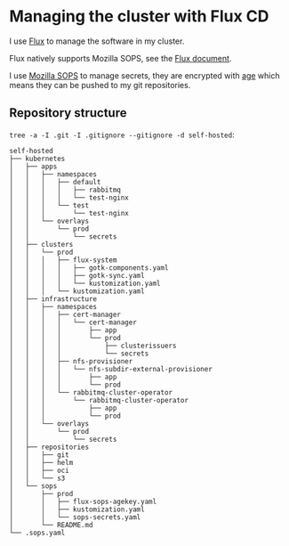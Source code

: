 # Managing the cluster with Flux CD

I use [Flux](https://fluxcd.io/) to manage the software in my cluster.

Flux natively supports Mozilla SOPS, see the [Flux document](https://fluxcd.io/flux/guides/mozilla-sops/).

I use [Mozilla SOPS](https://github.com/mozilla/sops) to manage secrets, they are encrypted with
[age](https://github.com/FiloSottile/age) which means they can be pushed to my git repositories.

## Repository structure
`tree -a -I .git -I .gitignore --gitignore -d self-hosted`:
```text
self-hosted
├── kubernetes
│   ├── apps
│   │   ├── namespaces
│   │   │   ├── default
│   │   │   │   ├── rabbitmq
│   │   │   │   └── test-nginx
│   │   │   └── test
│   │   │       └── test-nginx
│   │   └── overlays
│   │       └── prod
│   │           └── secrets
│   ├── clusters
│   │   └── prod
│   │   │   ├── flux-system
│   │   │   │   ├── gotk-components.yaml
│   │   │   │   ├── gotk-sync.yaml
│   │   │   │   └── kustomization.yaml
│   │   │   └── kustomization.yaml
│   ├── infrastructure
│   │   ├── namespaces
│   │   │   ├── cert-manager
│   │   │   │   └── cert-manager
│   │   │   │       ├── app
│   │   │   │       └── prod
│   │   │   │           ├── clusterissuers
│   │   │   │           └── secrets
│   │   │   ├── nfs-provisioner
│   │   │   │   └── nfs-subdir-external-provisioner
│   │   │   │       ├── app
│   │   │   │       └── prod
│   │   │   └── rabbitmq-cluster-operator
│   │   │       └── rabbitmq-cluster-operator
│   │   │           ├── app
│   │   │           └── prod
│   │   └── overlays
│   │       └── prod
│   │           └── secrets
│   ├── repositories
│   │   ├── git
│   │   ├── helm
│   │   ├── oci
│   │   └── s3
│   └── sops
│       ├── prod
│       │   ├── flux-sops-agekey.yaml
│       │   ├── kustomization.yaml
│       │   └── sops-secrets.yaml
│       └── README.md
└── .sops.yaml

```